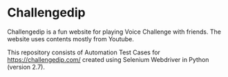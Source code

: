 # Challengedip
Challengedip is a fun website for playing Voice Challenge with friends. The website uses contents mostly from Youtube.

This repository consists of Automation Test Cases for https://challengedip.com/ created using Selenium Webdriver in Python (version 2.7).